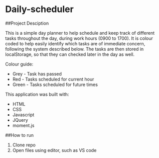 # Daily-scheduler

##Project Desciption

This is a simple day planner to help schedule and keep track of different tasks throughout the day, during work hours (0900 to 1700).
It is colour coded to help easily identify which tasks are of immediate concern, following the system described below. The tasks are then stored
in localStorage, so that they can checked later in the day as well.

Colour guide:
  - Grey - Task has passed
  - Red - Tasks scheduled for current hour
  - Green - Tasks scheduled for future times

This application was built with:
  - HTML
  - CSS
  - Javascript
  - JQuery
  - moment.js
  
##How to run
1. Clone repo
2. Open files using editor, such as VS code
